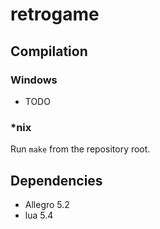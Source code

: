 # retrogame

Compilation
-----------

### Windows
- TODO
### *nix
Run `make` from the repository root.

Dependencies
------------
- Allegro 5.2
- lua 5.4
